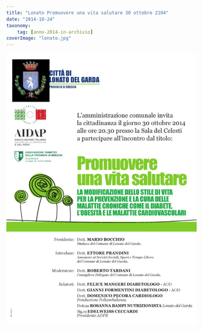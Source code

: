 ```yaml
---
title: "Lonato Promuovere una vita salutare 30 ottobre 2104"
date: "2014-10-24"
taxonomy: 
    tag: [anno-2014-in-archivio]
coverImage: "lonato.jpg"
---
```


![](images/lonato.jpg)
